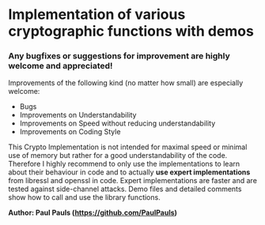 Implementation of various cryptographic functions with demos
============================================================

### Any bugfixes or suggestions for improvement are highly welcome and appreciated!
Improvements of the following kind (no matter how small) are especially welcome:
- Bugs
- Improvements on Understandability
- Improvements on Speed without reducing understandability
- Improvements on Coding Style


This Crypto Implementation is not intended for maximal speed or minimal use of
memory but rather for a good understandability of the code.
Therefore I highly recommend to only use the implementations to learn about
their behaviour in code and to actually **use expert implementations** from
libressl and openssl in code. Expert implementations are faster and are tested
against side-channel attacks.
Demo files and detailed comments show how to call and use the library functions.


**Author: Paul Pauls (https://github.com/PaulPauls)**

